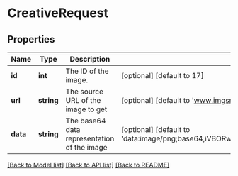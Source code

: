 # CreativeRequest

## Properties
Name | Type | Description | Notes
------------ | ------------- | ------------- | -------------
**id** | **int** | The ID of the image. | [optional] [default to 17]
**url** | **string** | The source URL of the image to get | [optional] [default to 'www.imgsrc.com/img.jpg']
**data** | **string** | The base64 data representation of the image | [optional] [default to 'data:image/png;base64,iVBORw0KGgoAAAANSUhEUgAAAMgAAADICAYAAACtWK6eAAAAC...']

[[Back to Model list]](../README.md#documentation-for-models) [[Back to API list]](../README.md#documentation-for-api-endpoints) [[Back to README]](../README.md)


